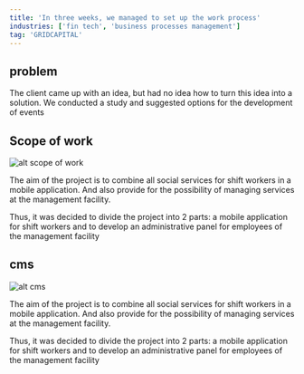 ```yaml
---
title: 'In three weeks, we managed to set up the work process'
industries: ['fin tech', 'business processes management']
tag: 'GRIDCAPITAL'
---
```


## problem

The client came up with an idea, but had no idea how to turn this idea into a solution. We conducted a study and suggested options for the development of events

## Scope of work

![alt scope of work](/assets/images/case/case-image-0.png 'Scope of Work')

The aim of the project is to combine all social services for shift workers in a mobile application. And also provide for the possibility of managing services at the management facility.

Thus, it was decided to divide the project into 2 parts: a mobile application for shift workers and to develop an administrative panel for employees of the management facility

## cms

![alt cms](/assets/images/case/case-image.png 'CMS')

The aim of the project is to combine all social services for shift workers in a mobile application. And also provide for the possibility of managing services at the management facility.

Thus, it was decided to divide the project into 2 parts: a mobile application for shift workers and to develop an administrative panel for employees of the management facility
